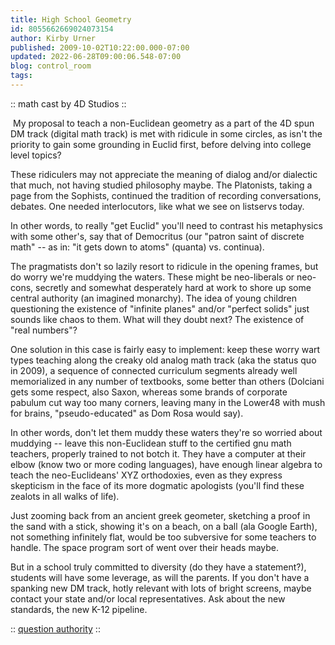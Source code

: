 ```yaml
---
title: High School Geometry
id: 8055662669024073154
author: Kirby Urner
published: 2009-10-02T10:22:00.000-07:00
updated: 2022-06-28T09:00:06.548-07:00
blog: control_room
tags: 
---
```


[](https://www.flickr.com/photos/kirbyurner/albums/72157612330643992)

:: math cast by 4D Studios ::

 My proposal to teach a non-Euclidean geometry as a part of the 4D spun DM track (digital math track) is met with ridicule in some circles, as isn't the priority to gain some grounding in Euclid first, before delving into college level topics?

These ridiculers may not appreciate the meaning of dialog and/or dialectic that much, not having studied philosophy maybe.  The Platonists, taking a page from the Sophists, continued the tradition of recording conversations, debates.  One needed interlocutors, like what we see on listservs today.

In other words, to really "get Euclid" you'll need to contrast his metaphysics with some other's, say that of Democritus (our "patron saint of discrete math" -- as in: "it gets down to atoms" (quanta) vs. continua).

The pragmatists don't so lazily resort to ridicule in the opening frames, but do worry we're muddying the waters.  These might be neo-liberals or neo-cons, secretly and somewhat desperately hard at work to shore up some central authority (an imagined monarchy). The idea of young children questioning the existence of "infinite planes" and/or "perfect solids" just sounds like chaos to them.  What will they doubt next?  The existence of "real numbers"?

One solution in this case is fairly easy to implement:  keep these worry wart types teaching along the creaky old analog math track (aka the status quo in 2009), a sequence of connected curriculum segments already well memorialized in any number of textbooks, some better than others (Dolciani gets some respect, also Saxon, whereas some brands of corporate pabulum cut way too many corners, leaving many in the Lower48 with mush for brains, "pseudo-educated" as Dom Rosa would say).

In other words, don't let them muddy these waters they're so worried about muddying -- leave this non-Euclidean stuff to the certified gnu math teachers, properly trained to not botch it.  They have a computer at their elbow (know two or more coding languages), have enough linear algebra to teach the neo-Euclideans' XYZ orthodoxies, even as they express skepticism in the face of its more dogmatic apologists (you'll find these zealots in all walks of life).

Just zooming back from an ancient greek geometer, sketching a proof in the sand with a stick, showing it's on a beach, on a ball (ala Google Earth), not something infinitely flat, would be too subversive for some teachers to handle.  The space program sort of went over their heads maybe.

But in a school truly committed to diversity (do they have a statement?), students will have some leverage, as will the parents.  If you don't have a spanking new DM track, hotly relevant with lots of bright screens, maybe contact your state and/or local representatives.  Ask about the new standards, the new K-12 pipeline.

[](https://blogger.googleusercontent.com/img/b/R29vZ2xl/AVvXsEh2soOMMqi4WH5gRQVhbKejBAQM6t9y-EXpdTyylkLqDz2QDkZRnws4pcrP3zEhNLD-ekTycfoN52ON8i8QKJDAqjCMiHkc_ZtRWZ7swiast22msnrR78c6i7rL8jVU0LeHCUY9/s1600-h/gandhi09.gif):: [question authority](http://worldgame.blogspot.com/2007/11/linus-pauling-in-news.html) ::